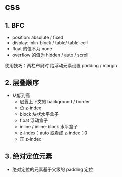 # css

## 1. BFC

* position: absolute / fixed
* display: inlin-block / table/ table-cell
* float 的值不为 none
* overflow 的值为 hidden / auto / scroll

使用技巧：两栏布局时 给浮动元素设置 padding / margin

## 2. 层叠顺序

* 从低到高
  * 层叠上下文的 background / border
  * 负 z-index
  * block 块状水平盒子
  * float 浮动盒子
  * inline / inline-block 水平盒子
  * z-index：auto 或看成 z-index：0
  * 正 z-index

## 3. 绝对定位元素

* 绝对定位的元素基于父级的 padding 定位
